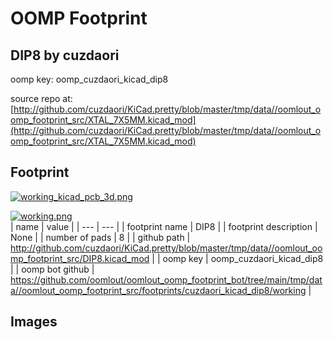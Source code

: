 # OOMP Footprint  
## DIP8  by cuzdaori  
  
oomp key: oomp_cuzdaori_kicad_dip8  
  
source repo at: [http://github.com/cuzdaori/KiCad.pretty/blob/master/tmp/data//oomlout_oomp_footprint_src/XTAL_7X5MM.kicad_mod](http://github.com/cuzdaori/KiCad.pretty/blob/master/tmp/data//oomlout_oomp_footprint_src/XTAL_7X5MM.kicad_mod)  
## Footprint  
  
[![working_kicad_pcb_3d.png](working_kicad_pcb_3d_600.png)](working_kicad_pcb_3d.png)  
  
[![working.png](working_600.png)](working.png)  
| name | value | 
| --- | --- | 
| footprint name | DIP8 | 
| footprint description | None | 
| number of pads | 8 | 
| github path | http://github.com/cuzdaori/KiCad.pretty/blob/master/tmp/data//oomlout_oomp_footprint_src/DIP8.kicad_mod | 
| oomp key | oomp_cuzdaori_kicad_dip8 | 
| oomp bot github | https://github.com/oomlout/oomlout_oomp_footprint_bot/tree/main/tmp/data//oomlout_oomp_footprint_src/footprints/cuzdaori_kicad_dip8/working | 
## Images  

